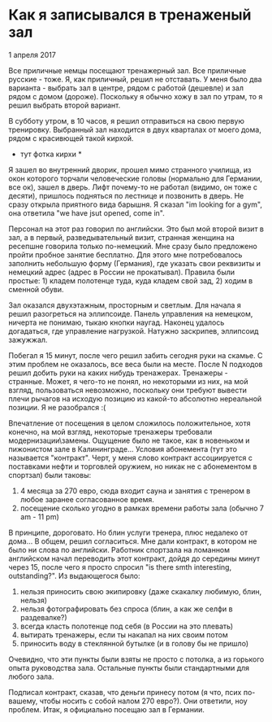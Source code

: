 # Как я записывался в тренаженый зал

1 апреля 2017

Все приличные немцы посещают тренажерный зал. Все приличные русские - тоже. Я, как приличный, решил не отставать. У меня было два варианта - выбрать зал в центре, рядом с работой (дешевле) и зал рядом с домом (дороже). Поскольку я обычно хожу в зал по утрам, то я решил выбрать второй вариант.

В субботу утром, в 10 часов, я решил отправиться на свою первую тренировку. Выбранный зал находится в двух кварталах от моего дома, рядом с красивющей такой кирхой. 

* тут фотка кирхи *

Я зашел во внутренний дворик, прошел мимо странного училища, из окон которого торчали человеческие головы (нормально для Германии, все ок), зашел в дверь. Лифт почему-то не работал (видимо, он тоже с десяти), пришлось подняться по лестнице и позвонить в дверь. Не сразу открыла приятного вида барышня. Я сказал "im looking for a gym", она ответила "we have jsut opened, come in".

Персонал на этот раз говорил по английски. Это был мой второй визит в зал, а в первый, разведывательный визит, странная женщина на ресепшне говорила только по-немецкий. Мне сразу было предложено пройти пробное занятие бесплатно. Для этого мне потребовалось заполнить небольшую форму (Германия), где указать свои реквизиты и немецкий адрес (адрес в России не прокатывал). Правила были простые: 1) кладем полотенце туда, куда кладем свой зад, 2) ходим в сменной обуви.

Зал оказался двухэтажным, просторным и светлым. Для начала я решил разогреться на эллипсоиде. Панель управления на немецком, ничерта не понимаю, тыкаю кнопки наугад. Наконец удалось догадаться, где управление нагрузкой. Натужно заскрипев, эллипсоид зажужжал. 

Побегал я 15 минут, после чего решил забить сегодня руки на скамье. С этим проблем не оказалось, все веса были на месте. После N подходов решил добить руки на каких нибудь тренажерах. Тренажеры - странные. Может, я чего-то не понял, но некоторыми из них, на мой взгляд, пользоваться невозможно, поскольку они требуют вывести плечи рычагов на исходую позицию из какой-то абсолютно нереальной позиции. Я не разобрался :(

Впечатление от посещения в целом сложилось положительное, хотя конечно, на мой взгляд, некоторые тренажеры требовали модернизации\замены. Ощущение было не такое, как в новеньком и пижонистом зале в Калининграде... Условия абонемента (тут это называется "контракт". Черт, у меня слово контракт ассоциируется с поставками нефти и торговлей оружием, но никак не с абонементом в спортзал) были таковы:

1) 4 месяца за 270 евро, сюда входит сауна и занятия с тренером в любое заранее согласованное время.
2) посещение сколько угодно в рамках времени работы зала (обычно 7 am - 11 pm)

В принципе, дороговато. Но блин услуги тренера, плюс недалеко от дома... В общем, решил согласиться. Мне дали контракт, в котором не было ни слова по английски. Работник спортзала на ломанном английском начал переводить этот контракт, дойдя до середины минут через 15, после чего я просто спросил "is there smth interesting, outstanding?". Из выдающегося было: 
1) нельзя приносить свою экипировку (даже скакалку любимую, блин, нельзя)
2) нельзя фотографировать без спроса (блин, а как же селфи в раздевалке?)
3) всегда класть полотенце под себя (в России на это плевать)
4) вытирать тренажеры, если ты накапал на них своим потом
5) приносить воду в стеклянной бутылке (и в голову бы не пришло)

Очевидно, что эти пункты были взяты не просто с потолка, а из горького опыта руководства зала. Остальные пункты были стандартными для любого зала.

Подписал контракт, сказав, что деньги принесу потом (я что, псих по-вашему, чтобы носить с собой налом 270 евро?). Они ответили, ноу проблем. Итак, я официально посещаю зал в Германии.
